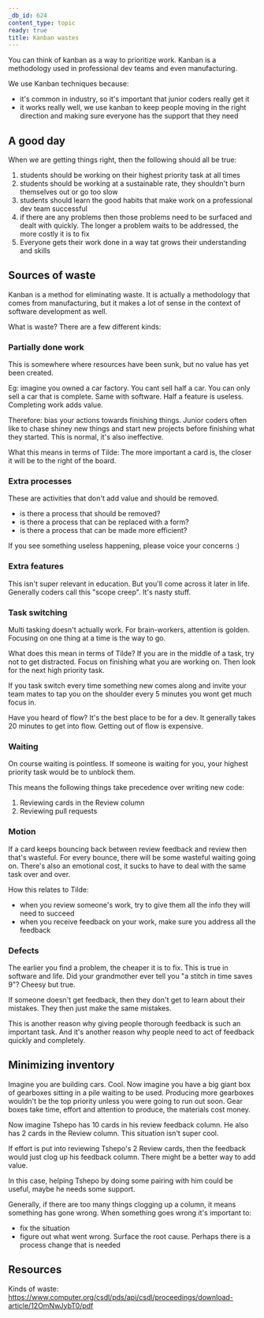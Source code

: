```yaml
---
_db_id: 624
content_type: topic
ready: true
title: Kanban wastes
---
```


You can think of kanban as a way to prioritize work. Kanban is a methodology used in professional dev teams and even manufacturing. 

We use Kanban techniques because:
- it's common in industry, so it's important that junior coders really get it
- it works really well, we use kanban to keep people moving in the right direction and making sure everyone has the support that they need

## A good day

When we are getting things right, then the following should all be true:

1. students should be working on their highest priority task at all times
2. students should be working at a sustainable rate, they shouldn't burn themselves out or go too slow
3. students should learn the good habits that make work on a professional dev team successful
4. if there are any problems then those problems need to be surfaced and dealt with quickly. The longer a problem waits to be addressed, the more costly it is to fix
5. Everyone gets their work done in a way tat grows their understanding and skills

## Sources of waste

Kanban is a method for eliminating waste. It is actually a methodology that comes from manufacturing, but it makes a lot of sense in the context of software development as well.

What is waste? There are a few different kinds:

### Partially done work

This is somewhere where resources have been sunk, but no value has yet been created.

Eg: imagine you owned a car factory. You cant sell half a car. You can only sell a car that is complete. Same with software. Half a feature is useless. Completing work adds value.

Therefore: bias your actions towards finishing things. Junior coders often like to chase shiney new things and start new projects before finishing what they started. This is normal, it's also ineffective.

What this means in terms of Tilde: The more important a card is, the closer it will be to the right of the board.

### Extra processes

These are activities that don't add value and should be removed.

- is there a process that should be removed?
- is there a process that can be replaced with a form?
- is there a process that can be made more efficient?

If you see something useless happening, please voice your concerns :)

### Extra features

This isn't super relevant in education. But you'll come across it later in life. Generally coders call this "scope creep". It's nasty stuff.

### Task switching

Multi tasking doesn't actually work. For brain-workers, attention is golden. Focusing on one thing at a time is the way to go.

What does this mean in terms of Tilde? If you are in the middle of a task, try not to get distracted. Focus on finishing what you are working on. Then look for the next high priority task.

If you task switch every time something new comes along and invite your team mates to tap you on the shoulder every 5 minutes you wont get much focus in.

Have you heard of flow? It's the best place to be for a dev. It generally takes 20 minutes to get into flow. Getting out of flow is expensive.

### Waiting

On course waiting is pointless. If someone is waiting for you, your highest priority task would be to unblock them.

This means the following things take precedence over writing new code:

1. Reviewing cards in the Review column
2. Reviewing pull requests

### Motion

If a card keeps bouncing back between review feedback and review then that's wasteful. For every bounce, there will be some wasteful waiting going on. There's also an emotional cost, it sucks to have to deal with the same task over and over.

How this relates to Tilde:

- when you review someone's work, try to give them all the info they will need to succeed
- when you receive feedback on your work, make sure you address all the feedback

### Defects

The earlier you find a problem, the cheaper it is to fix. This is true in software and life. Did your grandmother ever tell you "a stitch in time saves 9"? Cheesy but true.

If someone doesn't get feedback, then they don't get to learn about their mistakes. They then just make the same mistakes.

This is another reason why giving people thorough feedback is such an important task. And it's another reason why people need to act of feedback quickly and completely.

## Minimizing inventory

Imagine you are building cars. Cool. Now imagine you have a big giant box of gearboxes sitting in a pile waiting to be used. Producing more gearboxes wouldn't be the top priority unless you were going to run out soon. Gear boxes take time, effort and attention to produce, the materials cost money.

Now imagine Tshepo has 10 cards in his review feedback column. He also has 2 cards in the Review column. This situation isn't super cool.

If effort is put into reviewing Tshepo's 2 Review cards, then the feedback would just clog up his feedback column. There might be a better way to add value.

In this case, helping Tshepo by doing some pairing with him could be useful, maybe he needs some support.

Generally, if there are too many things clogging up a column, it means something has gone wrong. When something goes wrong it's important to:

- fix the situation
- figure out what went wrong. Surface the root cause. Perhaps there is a process change that is needed

## Resources

Kinds of waste: https://www.computer.org/csdl/pds/api/csdl/proceedings/download-article/12OmNwJybT0/pdf